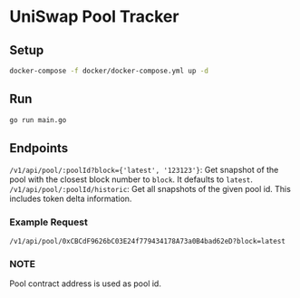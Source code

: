 # UniSwap Pool Tracker

## Setup

```bash
docker-compose -f docker/docker-compose.yml up -d
```

## Run

```bash
go run main.go
```

## Endpoints

`/v1/api/pool/:poolId?block={'latest', '123123'}`: Get snapshot of the pool with the closest block number to `block`. It defaults to `latest`.
`/v1/api/pool/:poolId/historic`: Get all snapshots of the given pool id. This includes token delta information.

### Example Request

`/v1/api/pool/0xCBCdF9626bC03E24f779434178A73a0B4bad62eD?block=latest`

### NOTE

Pool contract address is used as pool id.
